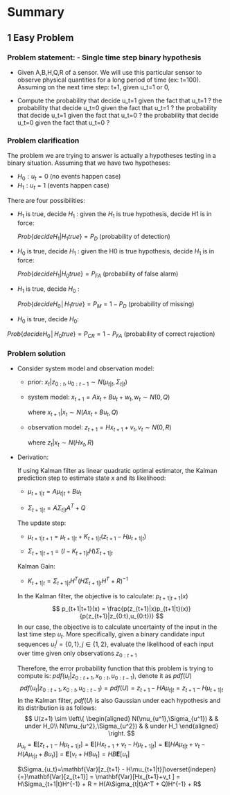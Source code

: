 # Summary

## 1 Easy Problem

### Problem statement: - Single time step binary hypothesis 

- Given A,B,H,Q,R of a sensor. We will use this particular sensor to observe physical quantities for a long period of time (ex: t=100). Assuming on the next time step: t+1, given u_t=1 or 0,

- Compute the probability that decide u_t=1 given the fact that u_t=1 ? the probability that decide u_t=0 given the fact that u_t=1 ? the probability that decide u_t=1 given the fact that u_t=0 ? the probability that decide u_t=0 given the fact that u_t=0 ?

### Problem clarification

The problem we are trying to answer is actually a hypotheses  testing in a binary situation.  Assuming that we have two hypotheses: 

- $H_0:u_t = 0$ (no events happen case)
- $H_1: u_t = 1$ (events happen case)

There are four possibilities:

- $H_1$ is true, decide $H_1$ : given the $H_1$ is true hypothesis, decide H1 is in force: 

  $Prob\{decide H_1 |H_1 true\} =P_D$ (probability of detection)

- $H_0$ is true, decide $H_1$ : given the H0 is true hypothesis, decide $H_1$ is in force: 

  $Prob\{decide H_1 |H_0 true\} =P_{FA}$ (probability of false alarm)

- $H_1$ is true, decide $H_0$ : 

  $Prob\{decide H_0│H_1 true\}=P_M=1-P_D$ (probability of missing)

-  $H_0$ is true, decide $H_0$: 

  $Prob\{decide H_0│H_0 true\}=P_{CR}=1-P_{FA}$ (probability of correct rejection)

### Problem solution

- Consider system model and observation model:

  - prior: $x_t |z_{0:t},u_{0:t-1} \sim N(μ_{t|t},\Sigma_{t|t})$

  - system model: $x_{t+1}=Ax_t+Bu_t+w_t,w_t \sim N(0,Q)$

    where $x_{t+1}|x_t \sim N(Ax_t+Bu_t,Q)$

  - observation model: $z_{t+1}=Hx_{t+1}+v_t,v_t \sim N(0,R)$

    where $z_t|x_t \sim N(Hx_t,R)$

- Derivation:

  If using Kalman filter as linear quadratic optimal estimator, the Kalman prediction step to estimate state $x$ and its likelihood: 

  - $\mu_{t+1|t} = A\mu_{t|t} + Bu_t$

  - $\Sigma_{t+1|t}=A\Sigma_{t|t}A^T + Q$

  The update step:

  - $\mu_{t+1|t+1} = \mu_{t+1|t} + K_{t+1|t}(z_{t+1}-H\mu_{t+1|t})$

  - $\Sigma_{t+1|t+1}=(I-K_{t+1|t}H)\Sigma_{t+1|t}$

  Kalman Gain: 

  - $K_{t+1|t} = \Sigma_{t+1|t}H^T(H\Sigma_{t+1|t}H^T+R)^{-1}$

  In the Kalman filter, the objective is to calculate: $p_{t+1|t+1}(x)$
  $$
  p_{t+1|t+1}(x) = \frac{p(z_{t+1}|x)p_{t+1|t}(x)}{p(z_{t+1}|z_{0:t},u_{0:t})}
  $$
  In our case, the objective is to calculate uncertainty of the input in the last time step $u_t$. More specifically, given a binary candidate input sequences $u_{t}^j = \{0,1\},j\in \{1,2\}$, evaluate the likelihood of each input over time given only observations $z_{0:t+1}$

  Therefore, the error probability function that this problem is trying to compute is: $pdf(u_t|z_{0:t+1},x_{0:t},u_{0:t-1})$, denote it as $pdf(U)$
  $$
  pdf(u_t|z_{0:t+1},x_{0:t},u_{0:t-1}) = pdf(U) = z_{t+1} - HA\mu_{t|t} = z_{t+1} - H\mu_{t+1|t}
  $$
  In the Kalman filter, $pdf(U)$ is also Gaussian under each hypothesis and its distribution is as follows:
  $$
  U(z+1) \sim \left\{
  \begin{aligned}
  N(\mu_{u^1},\Sigma_{u^1}) & & under H_0\\
  N(\mu_{u^2},\Sigma_{u^2}) & & under H_1
  \end{aligned}
  \right.
  $$
  $\mu_{u_t} = \mathbf{E}[z_{t+1} - H\mu_{t+1|t}] = \mathbf{E}[Hx_{t+1}+v_t - H\mu_{t+1|t}] = \mathbf{E}[HA\mu_{t|t}+v_t - H(A\mu_{t|t} + Bu_t)] = \mathbf{E}[v_t + HBu_t] = HB\mathbf{E}[u_t]$

  $\Sigma_{u_t}=\mathbf{Var}[z_{t+1} - H\mu_{t+1|t}]\overset{indepen}{=}\mathbf{Var}[z_{t+1}] = \mathbf{Var}[Hx_{t+1}+v_t ] = H\Sigma_{t+1|t}H^{-1} + R = H(A\Sigma_{t|t}A^T + Q)H^{-1} + R$ 

